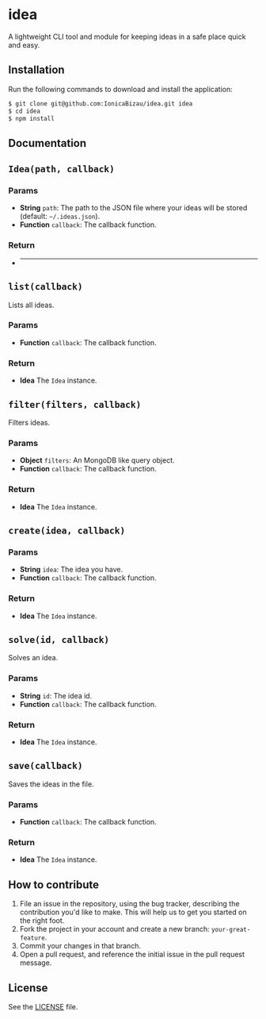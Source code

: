 # idea
A lightweight CLI tool and module for keeping ideas in a safe place quick and easy.

## Installation
Run the following commands to download and install the application:

```sh
$ git clone git@github.com:IonicaBizau/idea.git idea
$ cd idea
$ npm install
```

## Documentation
## `Idea(path, callback)`

### Params 
- **String** `path`: The path to the JSON file where your ideas will be stored (default: `~/.ideas.json`).
- **Function** `callback`: The callback function.

### Return
- **** 

## `list(callback)`
Lists all ideas.

### Params 
- **Function** `callback`: The callback function.

### Return
- **Idea** The `Idea` instance.

## `filter(filters, callback)`
Filters ideas.

### Params 
- **Object** `filters`: An MongoDB like query object.
- **Function** `callback`: The callback function.

### Return
- **Idea** The `Idea` instance.

## `create(idea, callback)`

### Params 
- **String** `idea`: The idea you have.
- **Function** `callback`: The callback function.

### Return
- **Idea** The `Idea` instance.

## `solve(id, callback)`
Solves an idea.

### Params 
- **String** `id`: The idea id.
- **Function** `callback`: The callback function.

### Return
- **Idea** The `Idea` instance.

## `save(callback)`
Saves the ideas in the file.

### Params 
- **Function** `callback`: The callback function.

### Return
- **Idea** The `Idea` instance.



## How to contribute

1. File an issue in the repository, using the bug tracker, describing the
   contribution you'd like to make. This will help us to get you started on the
   right foot.
2. Fork the project in your account and create a new branch:
   `your-great-feature`.
3. Commit your changes in that branch.
4. Open a pull request, and reference the initial issue in the pull request
   message.

## License
See the [LICENSE](./LICENSE) file.
